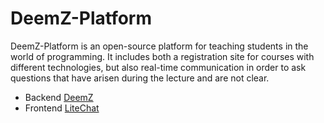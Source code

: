 # DeemZ-Platform

DeemZ-Platform is an open-source platform for teaching students in the world of programming. It includes both a registration site for courses with different technologies, but also real-time communication in order to ask questions that have arisen during the lecture and are not clear.

- Backend [DeemZ](https://github.com/Berat-Dzhevdetov/DeemZ-Platform/tree/main/DeemZ)
- Frontend [LiteChat](https://github.com/Berat-Dzhevdetov/DeemZ-Platform/tree/main/LiteChat)
